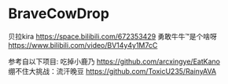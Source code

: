 # BraveCowDrop 
贝拉kira https://space.bilibili.com/672353429
勇敢牛牛™是个啥呀 https://www.bilibili.com/video/BV14y4y1M7cC

参考自以下项目:
吃掉小鹿乃 https://github.com/arcxingye/EatKano  
绷不住大挑战：流汗晚豆 https://github.com/ToxicU235/RainyAVA
